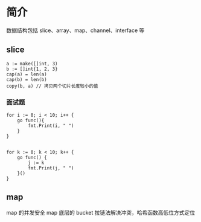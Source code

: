 # 简介
数据结构包括 slice、array、map、channel、interface 等

## slice

    a := make([]int, 3)
    b := []int{1, 2, 3}
    cap(a) = len(a)
    cap(b) = len(b)
    copy(b, a) // 拷贝两个切片长度较小的值


### 面试题

	for i := 0; i < 10; i++ {
		go func(){
			fmt.Print(i, " ")
		}
	}


	for k := 0; k < 10; k++ {
		go func() {
			j := k
			fmt.Print(j, " ")
		}()
	}

## map
map 的并发安全
map 底层的 bucket 拉链法解决冲突，哈希函数高低位方式定位
